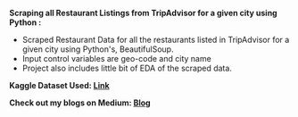 **Scraping all Restaurant Listings from TripAdvisor for a given city using Python :**

* Scraped Restaurant Data for all the restaurants listed in TripAdvisor for a given city using Python's, BeautifulSoup.
* Input control variables are geo-code and city name
* Project also includes little bit of EDA of the scraped data.

**Kaggle Dataset Used: [Link](https://www.kaggle.com/datasets/arianazmoudeh/airbnbopendata)**

**Check out my blogs on Medium: [Blog](https://medium.com/@anshika.nigam)**






